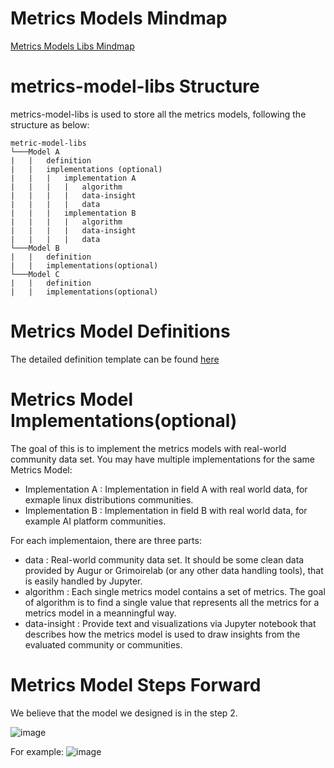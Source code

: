 # Metrics Models Mindmap

[Metrics Models Libs Mindmap](https://chaoss.github.io/wg-metrics-models/libs-mindmap/mindmap)

# metrics-model-libs Structure

metrics-model-libs is used to store all the metrics models, following the structure as below: 

```
metric-model-libs
└───Model A 
|   |   definition
|   |   implementations (optional)
|   |   |   implementation A 
|   |   |   |   algorithm
|   |   |   |   data-insight
|   |   |   |   data
|   |   |   implementation B
|   |   |   |   algorithm
|   |   |   |   data-insight
|   |   |   |   data
└───Model B
|   |   definition
|   |   implementations(optional)
└───Model C
|   |   definition
|   |   implementations(optional)
```



# Metrics Model Definitions

The detailed definition template can be found [here](https://github.com/chaoss/community/blob/main/community-resources/templates/metrics-model-template.md)

# Metrics Model Implementations(optional)

The goal of this is to implement the metrics models with real-world community data set. 
You may have multiple implementations for the same Metrics Model:
* Implementation A : Implementation in field A with real world data, for exmaple linux distributions communities. 
* Implementation B : Implementation in field B with real world data, for example AI platform communities.

For each implementaion, there are three parts:
* data : Real-world community data set. It should be some clean data provided by Augur or Grimoirelab (or any other data handling tools), that is easily handled by Jupyter. 
* algorithm : Each single metrics model contains a set of metrics. The goal of algorithm is to find a single value that represents all the metrics for a metrics model in a meanningful way.   
* data-insight : Provide text and visualizations via Jupyter notebook that describes how the  metrics model is used to draw insights from the evaluated community or communities.


# Metrics Model Steps Forward

We believe that the model we designed is in the step 2. 

![image](https://user-images.githubusercontent.com/12421382/165404599-22e4f596-3023-4562-bba5-4bc77ab19f3b.png)


For example:
![image](https://user-images.githubusercontent.com/12421382/165404675-31eb52f4-9593-4e39-8002-a00088e278f4.png)


